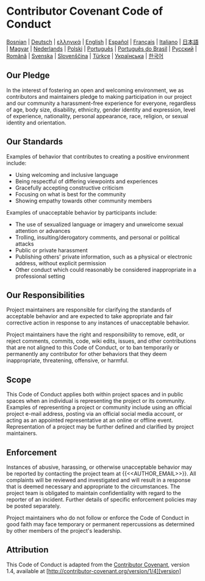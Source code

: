 # Contributor Covenant Code of Conduct

[Bosnian](http://contributor-covenant.org/version/1/4/bs/) 
| [Deutsch](http://contributor-covenant.org/version/1/4/de/) 
| [ελληνικά](http://contributor-covenant.org/version/1/4/el/) 
| [English](http://contributor-covenant.org/version/1/4/) 
| [Español](http://contributor-covenant.org/version/1/4/es/) 
| [Français](http://contributor-covenant.org/version/1/4/fr/) 
| [Italiano](http://contributor-covenant.org/version/1/3/0/it/) 
| [日本語](http://contributor-covenant.org/version/1/3/0/ja/) 
| [Magyar](http://contributor-covenant.org/version/1/3/0/hu/) 
| [Nederlands](http://contributor-covenant.org/version/1/4/nl/) 
| [Polski](http://contributor-covenant.org/version/1/4/pl/) 
| [Português](http://contributor-covenant.org/version/1/4/pt/) 
| [Português do Brasil](http://contributor-covenant.org/version/1/4/pt_br/) 
| [Pусский](http://contributor-covenant.org/version/1/3/0/ru/) 
| [Română](http://contributor-covenant.org/version/1/4/ro/) 
| [Svenska](http://contributor-covenant.org/version/1/4/sv/) 
| [Slovenščina](http://contributor-covenant.org/version/1/4/sl/) 
| [Türkçe](http://contributor-covenant.org/version/1/4/tr/) 
| [Українська](http://contributor-covenant.org/version/1/4/uk/) 
| [한국어](http://contributor-covenant.org/version/1/4/ko/)


## Our Pledge

In the interest of fostering an open and welcoming environment, we as
contributors and maintainers pledge to making participation in our project and
our community a harassment-free experience for everyone, regardless of age, body
size, disability, ethnicity, gender identity and expression, level of experience,
nationality, personal appearance, race, religion, or sexual identity and
orientation.

## Our Standards

Examples of behavior that contributes to creating a positive environment
include:

* Using welcoming and inclusive language
* Being respectful of differing viewpoints and experiences
* Gracefully accepting constructive criticism
* Focusing on what is best for the community
* Showing empathy towards other community members

Examples of unacceptable behavior by participants include:

* The use of sexualized language or imagery and unwelcome sexual attention or
advances
* Trolling, insulting/derogatory comments, and personal or political attacks
* Public or private harassment
* Publishing others' private information, such as a physical or electronic
  address, without explicit permission
* Other conduct which could reasonably be considered inappropriate in a
  professional setting

## Our Responsibilities

Project maintainers are responsible for clarifying the standards of acceptable
behavior and are expected to take appropriate and fair corrective action in
response to any instances of unacceptable behavior.

Project maintainers have the right and responsibility to remove, edit, or
reject comments, commits, code, wiki edits, issues, and other contributions
that are not aligned to this Code of Conduct, or to ban temporarily or
permanently any contributor for other behaviors that they deem inappropriate,
threatening, offensive, or harmful.

## Scope

This Code of Conduct applies both within project spaces and in public spaces
when an individual is representing the project or its community. Examples of
representing a project or community include using an official project e-mail
address, posting via an official social media account, or acting as an appointed
representative at an online or offline event. Representation of a project may be
further defined and clarified by project maintainers.

## Enforcement

Instances of abusive, harassing, or otherwise unacceptable behavior may be
reported by contacting the project team at {{<<AUTHOR_EMAIL>>}}. All
complaints will be reviewed and investigated and will result in a response that
is deemed necessary and appropriate to the circumstances. The project team is
obligated to maintain confidentiality with regard to the reporter of an incident.
Further details of specific enforcement policies may be posted separately.

Project maintainers who do not follow or enforce the Code of Conduct in good
faith may face temporary or permanent repercussions as determined by other
members of the project's leadership.

## Attribution

This Code of Conduct is adapted from the [Contributor Covenant][homepage], version 1.4,
available at [http://contributor-covenant.org/version/1/4][version]

[homepage]: http://contributor-covenant.org
[version]: http://contributor-covenant.org/version/1/4/
